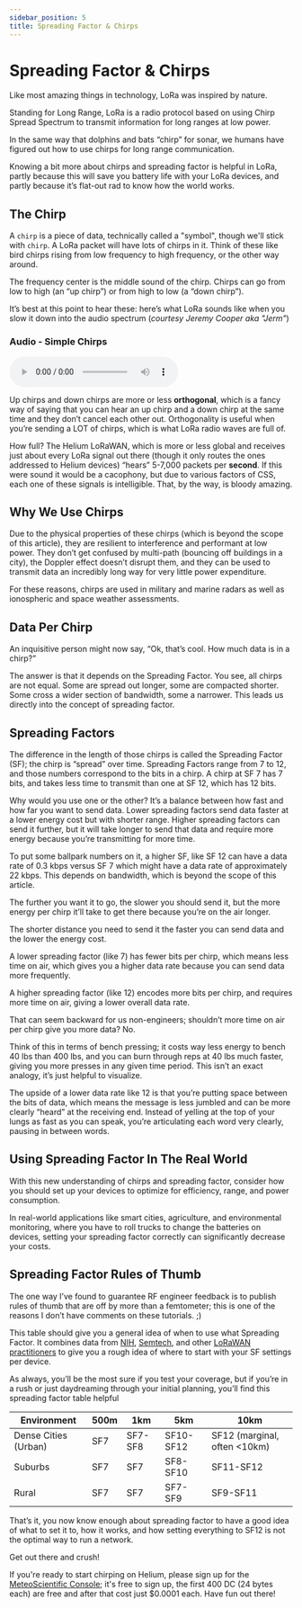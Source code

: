 ```yaml
---
sidebar_position: 5
title: Spreading Factor & Chirps
---
```


# Spreading Factor & Chirps

Like most amazing things in technology, LoRa was inspired by nature.

Standing for Long Range, LoRa is a radio protocol based on using Chirp Spread Spectrum to transmit information for long ranges at low power.

In the same way that dolphins and bats “chirp” for sonar, we humans have figured out how to use chirps for long range communication.

Knowing a bit more about chirps and spreading factor is helpful in LoRa, partly because this will save you battery life with your LoRa devices, and partly because it’s flat-out rad to know how the world works.

## The Chirp
A `chirp` is a piece of data, technically called a "symbol", though we'll stick with `chirp`. A LoRa packet will have lots of chirps in it. Think of these like bird chirps rising from low frequency to high frequency, or the other way around.

The frequency center is the middle sound of the chirp.  Chirps can go from low to high (an “up chirp”) or from high to low (a “down chirp”).

It’s best at this point to hear these: here’s what LoRa sounds like when you slow it down into the audio spectrum (*courtesy Jeremy Cooper aka "Jerm"*)

### Audio - Simple Chirps

<div className="custom-audio-player" style={{
  marginTop: '25px',
  marginBottom: '25px'
}}>
  <audio controls preload="metadata" style={{
    width: '100%',
    height: '50px',
    backgroundColor: '#000000',
    borderRadius: '8px',
    border: '2px solid #FA7F2A'
  }}>
    <source src="https://video.meteoscientific.com/actual-lora_mixdown.mp3" type="audio/mpeg" />
    Your browser does not support the audio element.
  </audio>
  <style jsx>{`
    .custom-audio-player audio::-webkit-media-controls-panel {
      background-color: #000000;
    }
    .custom-audio-player audio::-webkit-media-controls-play-button {
      background-color: #FA7F2A;
      border-radius: 50%;
    }
    .custom-audio-player audio::-webkit-media-controls-timeline {
      background-color: #18A7D9;
    }
    .custom-audio-player audio::-webkit-media-controls-volume-slider {
      background-color: #18A7D9;
    }
  `}</style>
</div>

Up chirps and down chirps are more or less **orthogonal**, which is a fancy way of saying that you can hear an up chirp and a down chirp at the same time and they don’t cancel each other out.  Orthogonality is useful when you’re sending a LOT of chirps, which is what LoRa radio waves are full of.   

How full?  The Helium LoRaWAN, which is more or less global and receives just about every LoRa signal out there (though it only routes the ones addressed to Helium devices) “hears” 5-7,000 packets per **second**.  If this were sound it would be a cacophony, but due to various factors of CSS, each one of these signals is intelligible.  That, by the way, is bloody amazing.

## Why We Use Chirps

Due to the physical properties of these chirps (which is beyond the scope of this article), they are resilient to interference and performant at low power.  They don’t get confused by multi-path (bouncing off buildings in a city), the Doppler effect doesn’t disrupt them, and they can be used to transmit data an incredibly long way for very little power expenditure.

For these reasons, chirps are used in military and marine radars as well as ionospheric and space weather assessments.

## Data Per Chirp

An inquisitive person might now say, “Ok, that’s cool.  How much data is in a chirp?”

The answer is that it depends on the Spreading Factor.  You see, all chirps are not equal.  Some are spread out longer, some are compacted shorter.  Some cross a wider section of bandwidth, some a narrower. This leads us directly into the concept of spreading factor.


## Spreading Factors

The difference in the length of those chirps is called the Spreading Factor (SF); the chirp is “spread” over time.  Spreading Factors range from 7 to 12, and those numbers correspond to the bits in a chirp.  A chirp at SF 7 has 7 bits, and takes less time to transmit than one at SF 12, which has 12 bits. 

Why would you use one or the other?  It’s a balance between how fast and how far you want to send data.  Lower spreading factors send data faster at a lower energy cost but with shorter range.  Higher spreading factors can send it further, but it will take longer to send that data and require more energy because you’re transmitting for more time.

To put some ballpark numbers on it, a higher SF, like SF 12 can have a data rate of 0.3 kbps versus SF 7 which might have a data rate of approximately 22 kbps.  This depends on bandwidth, which is beyond the scope of this article. 

The further you want it to go, the slower you should send it, but the more energy per chirp it’ll take to get there because you’re on the air longer.

The shorter distance you need to send it the faster you can send data and the lower the energy cost. 

A lower spreading factor (like 7) has fewer bits per chirp, which means less time on air, which gives you a higher data rate because you can send data more frequently.

A higher spreading factor (like 12) encodes more bits per chirp, and requires more time on air, giving a lower overall data rate.

That can seem backward for us non-engineers; shouldn’t more time on air per chirp give you more data?  No. 

Think of this in terms of bench pressing; it costs way less energy to bench 40 lbs than 400 lbs, and you can burn through reps at 40 lbs much faster, giving you more presses in any given time period.  This isn’t an exact analogy, it’s just helpful to visualize.

The upside of a lower data rate like 12 is that you’re putting space between the bits of data, which means the message is less jumbled and can be more clearly “heard” at the receiving end.  Instead of yelling at the top of your lungs as fast as you can speak, you’re articulating each word very clearly, pausing in between words.

## Using Spreading Factor In The Real World
With this new understanding of chirps and spreading factor, consider how you should set up your devices to optimize for efficiency, range, and power consumption.

In real-world applications like smart cities, agriculture, and environmental monitoring, where you have to roll trucks to change the batteries on devices, setting your spreading factor correctly can significantly decrease your costs. 

## Spreading Factor Rules of Thumb 

The one way I’ve found to guarantee RF engineer feedback is to publish rules of thumb that are off by more than a femtometer; this is one of the reasons I don’t have comments on these tutorials.  ;)

This table should give you a general idea of when to use what Spreading Factor.  It combines data from [NIH](https://pmc.ncbi.nlm.nih.gov/articles/PMC9921199/), [Semtech](https://www.semtech.com/uploads/technology/LoRa/lora-and-lorawan.pdf), and other [LoRaWAN practitioners](https://www.minew.com/lorawan-range-overview/) to give you a rough idea of where to start with your SF settings per device.

As always, you’ll be the most sure if you test your coverage, but if you’re in a rush or just daydreaming through your initial planning, you’ll find this spreading factor table helpful


<div className="spreading-factor-table">
  <table style={{
    width: 'fit-content',
    tableLayout: 'fixed',
    borderCollapse: 'collapse',
    backgroundColor: '#FCF5F0',
    border: '2px solid #FA7F2A',
    borderRadius: '8px',
    overflow: 'hidden',
    marginTop: '20px',
    marginBottom: '20px'
  }}>
    <thead>
      <tr style={{ backgroundColor: '#FA7F2A' }}>
        <th style={{
          padding: '12px 16px',
          textAlign: 'left',
          fontWeight: 'bold',
          color: '#000000',
          borderRight: '2px solid #18A7D9'
        }}>Environment</th>
        <th style={{
          padding: '12px 16px',
          textAlign: 'center',
          fontWeight: 'bold',
          color: '#000000',
          borderRight: '2px solid #18A7D9'
        }}>500m</th>
        <th style={{
          padding: '12px 16px',
          textAlign: 'center',
          fontWeight: 'bold',
          color: '#000000',
          borderRight: '2px solid #18A7D9'
        }}>1km</th>
        <th style={{
          padding: '12px 16px',
          textAlign: 'center',
          fontWeight: 'bold',
          color: '#000000',
          borderRight: '2px solid #18A7D9'
        }}>5km</th>
        <th style={{
          padding: '12px 16px',
          textAlign: 'center',
          fontWeight: 'bold',
          color: '#000000'
        }}>10km</th>
      </tr>
    </thead>
    <tbody>
      <tr style={{ backgroundColor: '#FCF5F0' }}>
        <td style={{
          padding: '12px 16px',
          color: '#000000',
          fontWeight: '500',
          borderRight: '2px solid #18A7D9',
          borderBottom: '1px solid #18A7D9'
        }}>Dense Cities (Urban)</td>
        <td style={{
          padding: '12px 16px',
          textAlign: 'center',
          color: '#000000',
          borderRight: '2px solid #18A7D9',
          borderBottom: '1px solid #18A7D9'
        }}>SF7</td>
        <td style={{
          padding: '12px 16px',
          textAlign: 'center',
          color: '#000000',
          borderRight: '2px solid #18A7D9',
          borderBottom: '1px solid #18A7D9'
        }}>SF7-SF8</td>
        <td style={{
          padding: '12px 16px',
          textAlign: 'center',
          color: '#000000',
          borderRight: '2px solid #18A7D9',
          borderBottom: '1px solid #18A7D9'
        }}>SF10-SF12</td>
        <td style={{
          padding: '12px 16px',
          textAlign: 'center',
          color: '#000000',
          borderBottom: '1px solid #18A7D9'
        }}>SF12 (marginal, often &lt;10km)</td>
      </tr>
      <tr style={{ backgroundColor: '#FCF5F0' }}>
        <td style={{
          padding: '12px 16px',
          color: '#000000',
          fontWeight: '500',
          borderRight: '2px solid #18A7D9',
          borderBottom: '1px solid #18A7D9'
        }}>Suburbs</td>
        <td style={{
          padding: '12px 16px',
          textAlign: 'center',
          color: '#000000',
          borderRight: '2px solid #18A7D9',
          borderBottom: '1px solid #18A7D9'
        }}>SF7</td>
        <td style={{
          padding: '12px 16px',
          textAlign: 'center',
          color: '#000000',
          borderRight: '2px solid #18A7D9',
          borderBottom: '1px solid #18A7D9'
        }}>SF7</td>
        <td style={{
          padding: '12px 16px',
          textAlign: 'center',
          color: '#000000',
          borderRight: '2px solid #18A7D9',
          borderBottom: '1px solid #18A7D9'
        }}>SF8-SF10</td>
        <td style={{
          padding: '12px 16px',
          textAlign: 'center',
          color: '#000000',
          borderBottom: '1px solid #18A7D9'
        }}>SF11-SF12</td>
      </tr>
      <tr style={{ backgroundColor: '#FCF5F0' }}>
        <td style={{
          padding: '12px 16px',
          color: '#000000',
          fontWeight: '500',
          borderRight: '2px solid #18A7D9'
        }}>Rural</td>
        <td style={{
          padding: '12px 16px',
          textAlign: 'center',
          color: '#000000',
          borderRight: '2px solid #18A7D9'
        }}>SF7</td>
        <td style={{
          padding: '12px 16px',
          textAlign: 'center',
          color: '#000000',
          borderRight: '2px solid #18A7D9'
        }}>SF7</td>
        <td style={{
          padding: '12px 16px',
          textAlign: 'center',
          color: '#000000',
          borderRight: '2px solid #18A7D9'
        }}>SF7-SF9</td>
        <td style={{
          padding: '12px 16px',
          textAlign: 'center',
          color: '#000000'
        }}>SF9-SF11</td>
      </tr>
    </tbody>
  </table>
</div>

That’s it, you now know enough about spreading factor to have a good idea of what to set it to, how it works, and how setting everything to SF12 is not the optimal way to run a network.

Get out there and crush!  

If you're ready to start chirping on Helium, please sign up for the [MeteoScientific Console](https://console.meteoscientific.com/front/); it's free to sign up, the first 400 DC (24 bytes each) are free and after that cost just $0.0001 each.  Have fun out there!

<ConsoleButton />
